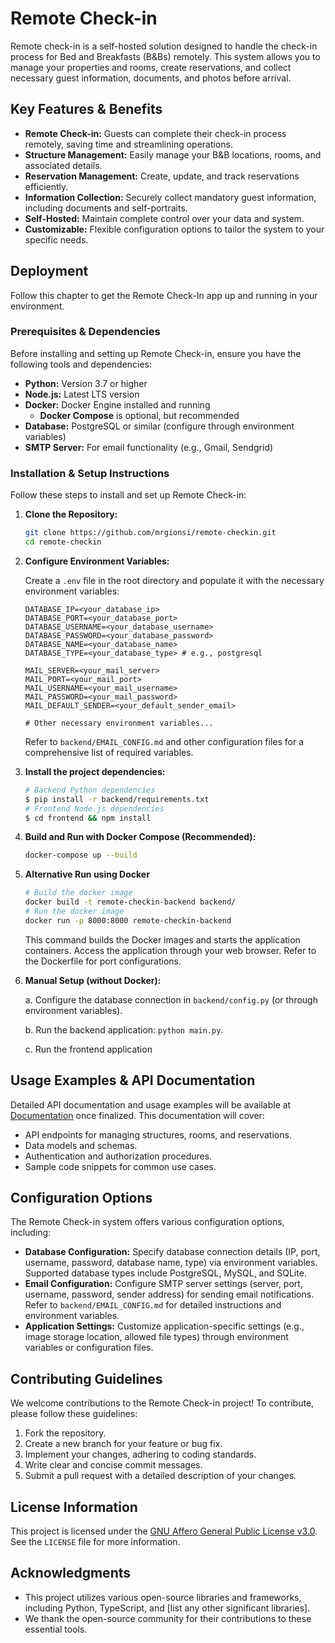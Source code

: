 # Remote Check-in

Remote check-in is a self-hosted solution designed to handle the check-in process for Bed and Breakfasts (B&Bs) remotely. This system allows you to manage your properties and rooms, create reservations, and collect necessary guest information, documents, and photos before arrival.

## Key Features & Benefits

*   **Remote Check-in:** Guests can complete their check-in process remotely, saving time and streamlining operations.
*   **Structure Management:** Easily manage your B&B locations, rooms, and associated details.
*   **Reservation Management:** Create, update, and track reservations efficiently.
*   **Information Collection:** Securely collect mandatory guest information, including documents and self-portraits.
*   **Self-Hosted:** Maintain complete control over your data and system.
*   **Customizable:** Flexible configuration options to tailor the system to your specific needs.

## Deployment

Follow this chapter to get the Remote Check-In app up and running in your environment.

### Prerequisites & Dependencies

Before installing and setting up Remote Check-in, ensure you have the following tools and dependencies:

* **Python:** Version 3.7 or higher
* **Node.js:** Latest LTS version
* **Docker:** Docker Engine installed and running
  * **Docker Compose** is optional, but recommended 
* **Database:** PostgreSQL or similar (configure through environment variables)
* **SMTP Server:** For email functionality (e.g., Gmail, Sendgrid)

### Installation & Setup Instructions

Follow these steps to install and set up Remote Check-in:

1.  **Clone the Repository:**

    ```bash
    git clone https://github.com/mrgionsi/remote-checkin.git
    cd remote-checkin
    ```

2.  **Configure Environment Variables:**

    Create a `.env` file in the root directory and populate it with the necessary environment variables:

    ```
    DATABASE_IP=<your_database_ip>
    DATABASE_PORT=<your_database_port>
    DATABASE_USERNAME=<your_database_username>
    DATABASE_PASSWORD=<your_database_password>
    DATABASE_NAME=<your_database_name>
    DATABASE_TYPE=<your_database_type> # e.g., postgresql

    MAIL_SERVER=<your_mail_server>
    MAIL_PORT=<your_mail_port>
    MAIL_USERNAME=<your_mail_username>
    MAIL_PASSWORD=<your_mail_password>
    MAIL_DEFAULT_SENDER=<your_default_sender_email>

    # Other necessary environment variables...
    ```
    Refer to `backend/EMAIL_CONFIG.md` and other configuration files for a comprehensive list of required variables.

3. **Install the project dependencies:**

    ```bash
    # Backend Python dependencies
    $ pip install -r backend/requirements.txt
    # Frontend Node.js dependencies
    $ cd frontend && npm install
    ```

4.  **Build and Run with Docker Compose (Recommended):**

    ```bash
    docker-compose up --build
    ```

5. **Alternative Run using Docker**
    ```bash
    # Build the docker image
    docker build -t remote-checkin-backend backend/
    # Run the docker image
    docker run -p 8000:8000 remote-checkin-backend
    ```

    This command builds the Docker images and starts the application containers. Access the application through your web browser.  Refer to the Dockerfile for port configurations.

6.  **Manual Setup (without Docker):**

    a. Configure the database connection in `backend/config.py` (or through environment variables).

    b. Run the backend application: `python main.py`.

    c. Run the frontend application

## Usage Examples & API Documentation

Detailed API documentation and usage examples will be available at [Documentation](https://tbd) once finalized. This documentation will cover:

*   API endpoints for managing structures, rooms, and reservations.
*   Data models and schemas.
*   Authentication and authorization procedures.
*   Sample code snippets for common use cases.

## Configuration Options

The Remote Check-in system offers various configuration options, including:

*   **Database Configuration:**  Specify database connection details (IP, port, username, password, database name, type) via environment variables.  Supported database types include PostgreSQL, MySQL, and SQLite.
*   **Email Configuration:**  Configure SMTP server settings (server, port, username, password, sender address) for sending email notifications.  Refer to `backend/EMAIL_CONFIG.md` for detailed instructions and environment variables.
*   **Application Settings:**  Customize application-specific settings (e.g., image storage location, allowed file types) through environment variables or configuration files.

## Contributing Guidelines

We welcome contributions to the Remote Check-in project! To contribute, please follow these guidelines:

1.  Fork the repository.
2.  Create a new branch for your feature or bug fix.
3.  Implement your changes, adhering to coding standards.
4.  Write clear and concise commit messages.
5.  Submit a pull request with a detailed description of your changes.

## License Information

This project is licensed under the [GNU Affero General Public License v3.0](https://www.gnu.org/licenses/agpl-3.0.en.html). See the `LICENSE` file for more information.

## Acknowledgments

*   This project utilizes various open-source libraries and frameworks, including Python, TypeScript, and [list any other significant libraries].
*   We thank the open-source community for their contributions to these essential tools.
